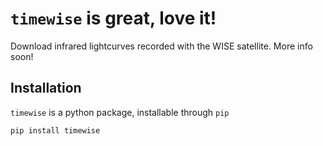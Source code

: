 # `timewise` is great, love it!
Download infrared lightcurves recorded with the WISE satellite. More info soon!

## Installation

`timewise` is a python package, installable through `pip`
```
pip install timewise
```